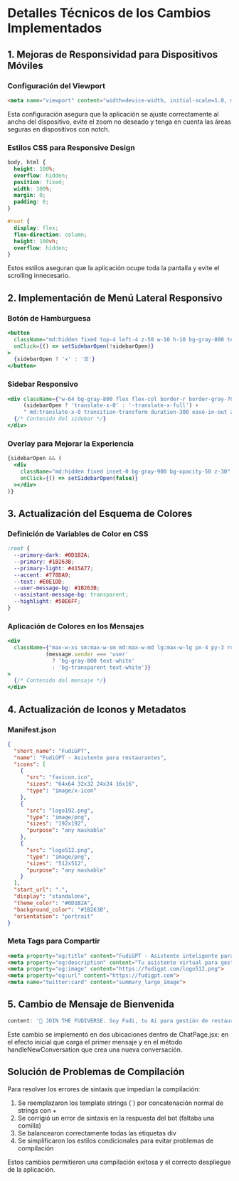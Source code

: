 # Detalles Técnicos de los Cambios Implementados

## 1. Mejoras de Responsividad para Dispositivos Móviles

### Configuración del Viewport
```html
<meta name="viewport" content="width=device-width, initial-scale=1.0, maximum-scale=1.0, user-scalable=no, viewport-fit=cover">
```
Esta configuración asegura que la aplicación se ajuste correctamente al ancho del dispositivo, evite el zoom no deseado y tenga en cuenta las áreas seguras en dispositivos con notch.

### Estilos CSS para Responsive Design
```css
body, html {
  height: 100%;
  overflow: hidden;
  position: fixed;
  width: 100%;
  margin: 0;
  padding: 0;
}

#root {
  display: flex;
  flex-direction: column;
  height: 100vh;
  overflow: hidden;
}
```
Estos estilos aseguran que la aplicación ocupe toda la pantalla y evite el scrolling innecesario.

## 2. Implementación de Menú Lateral Responsivo

### Botón de Hamburguesa
```jsx
<button 
  className="md:hidden fixed top-4 left-4 z-50 w-10 h-10 bg-gray-800 text-white rounded-lg flex items-center justify-center"
  onClick={() => setSidebarOpen(!sidebarOpen)}
>
  {sidebarOpen ? '✕' : '☰'}
</button>
```

### Sidebar Responsivo
```jsx
<div className={"w-64 bg-gray-800 flex flex-col border-r border-gray-700 md:relative fixed inset-y-0 left-0 transform " + 
     (sidebarOpen ? 'translate-x-0' : '-translate-x-full') + 
     " md:translate-x-0 transition-transform duration-300 ease-in-out z-40"}>
  {/* Contenido del sidebar */}
</div>
```

### Overlay para Mejorar la Experiencia
```jsx
{sidebarOpen && (
  <div 
    className="md:hidden fixed inset-0 bg-gray-900 bg-opacity-50 z-30"
    onClick={() => setSidebarOpen(false)}
  ></div>
)}
```

## 3. Actualización del Esquema de Colores

### Definición de Variables de Color en CSS
```css
:root {
  --primary-dark: #0D1B2A;
  --primary: #1B263B;
  --primary-light: #415A77;
  --accent: #778DA9;
  --text: #E0E1DD;
  --user-message-bg: #1B263B;
  --assistant-message-bg: transparent;
  --highlight: #50E6FF;
}
```

### Aplicación de Colores en los Mensajes
```jsx
<div
  className={"max-w-xs sm:max-w-sm md:max-w-md lg:max-w-lg px-4 py-3 rounded-lg " + 
            (message.sender === 'user' 
              ? 'bg-gray-800 text-white' 
              : 'bg-transparent text-white')}
>
  {/* Contenido del mensaje */}
</div>
```

## 4. Actualización de Iconos y Metadatos

### Manifest.json
```json
{
  "short_name": "FudiGPT",
  "name": "FudiGPT - Asistente para restaurantes",
  "icons": [
    {
      "src": "favicon.ico",
      "sizes": "64x64 32x32 24x24 16x16",
      "type": "image/x-icon"
    },
    {
      "src": "logo192.png",
      "type": "image/png",
      "sizes": "192x192",
      "purpose": "any maskable"
    },
    {
      "src": "logo512.png",
      "type": "image/png",
      "sizes": "512x512",
      "purpose": "any maskable"
    }
  ],
  "start_url": ".",
  "display": "standalone",
  "theme_color": "#0D1B2A",
  "background_color": "#1B263B",
  "orientation": "portrait"
}
```

### Meta Tags para Compartir
```html
<meta property="og:title" content="FudiGPT - Asistente inteligente para restaurantes">
<meta property="og:description" content="Tu asistente virtual para gestión de restaurantes">
<meta property="og:image" content="https://fudigpt.com/logo512.png">
<meta property="og:url" content="https://fudigpt.com">
<meta name="twitter:card" content="summary_large_image">
```

## 5. Cambio de Mensaje de Bienvenida

```jsx
content: '👋 JOIN THE FUDIVERSE. Soy Fudi, tu Ai para gestión de restaurantes. Pregúntame sobre ventas, inventario, costos o cualquier aspecto de tu negocio.',
```

Este cambio se implementó en dos ubicaciones dentro de ChatPage.jsx: en el efecto inicial que carga el primer mensaje y en el método handleNewConversation que crea una nueva conversación.

## Solución de Problemas de Compilación

Para resolver los errores de sintaxis que impedían la compilación:

1. Se reemplazaron los template strings (`) por concatenación normal de strings con +
2. Se corrigió un error de sintaxis en la respuesta del bot (faltaba una comilla)
3. Se balancearon correctamente todas las etiquetas div
4. Se simplificaron los estilos condicionales para evitar problemas de compilación

Estos cambios permitieron una compilación exitosa y el correcto despliegue de la aplicación.